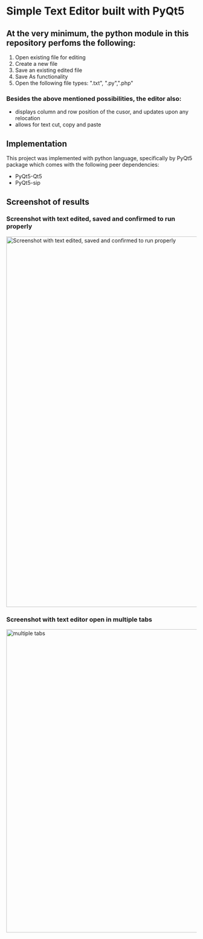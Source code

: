 # Simple Text Editor built with PyQt5

## At the very minimum, the python module in this repository perfoms the following:

1. Open existing file for editing
2. Create a new file
3. Save an existing edited file
4. Save As functionality
5. Open the following file types: ".txt", ".py",".php"


### Besides the above mentioned possibilities, the editor also:
- displays column and row position of the cusor, and updates upon any relocation
- allows for text cut, copy and paste


## Implementation
This project was implemented with python language, specifically by PyQt5 package which comes with the following peer dependencies:
- PyQt5-Qt5
- PyQt5-sip


## Screenshot of results

### Screenshot with text edited, saved and confirmed to run properly

<img src="https://dub01pap001files.storage.live.com/y4mr3jD_sjuKL8i3c4nvgAu0IsvhmsBRjloUbOP7QUATEjPaSkJu-scDxU-QUStyLxlRWRQIHbCqkKjrxO0S0cELZ7O9z0HjLiSov7QoCelJhO6Uthgk4gRdZcSpJLLMQwvE63L77eBlmGMKSlEaBrft61nrwG39pUVtI4qLQwIxhN713Hvs3WbLbrpDwQzqO9u?width=981&height=672&cropmode=none" width="981" alt="Screenshot with text edited, saved and confirmed to run properly" />


### Screenshot with text editor open in multiple tabs


<img src="https://dub01pap001files.storage.live.com/y4mk8BzvsdHqlVvP7YmmSDt3-9wg2RTJivr_JQ6VoZGV_WUkpx-SNbiYd0fH93OR_AiwRENkKpbJSXCFeF4a2qnc_rXNBm5eyg_lv5pVbdM8oXi6IUZC9tjCeSh66Ti-_c4DHK02lOpXdv4JWGV2oIi3TyR5ekMKF4OUPSJc54N12vyW2xWlFl-rIX3Wd_yJdq6?width=803&height=529&cropmode=none" width="803" alt="multiple tabs" />

